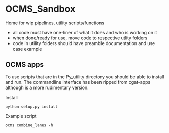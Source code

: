 # OCMS_Sandbox
Home for wip pipelines, utility scripts/functions
* all code must have one-liner of what it does and who is working on it
* when done/ready for use, move code to respective utlity folders
* code in utility folders should have preamble documentation and use case example

## OCMS apps

To use scripts that are in the Py_utility directory you should be able to install and run. The commandline interface has been ripped from cgat-apps although is a more rudimentary version.


Install

```
python setup.py install

```

Example script

```
ocms combine_lanes -h
```

